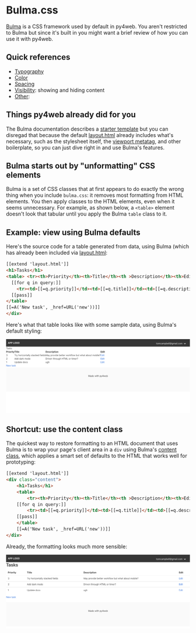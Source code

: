 # Bulma.css

[Bulma](https://bulma.io/) is a CSS framework used by default in py4web. 
You aren't restricted to Bulma but since it's built in you might want
a brief review of how you can use it with py4web.

## Quick references

* [Typography](https://bulma.io/documentation/helpers/typography-helpers/)
* [Color](https://bulma.io/documentation/helpers/color-helpers/)
* [Spacing](https://bulma.io/documentation/helpers/spacing-helpers/)
* [Visibility](https://bulma.io/documentation/helpers/visibility-helpers/): showing and hiding content
* [Other](https://bulma.io/documentation/helpers/other-helpers/): 

## Things py4web already did for you

The Bulma documentation describes a [starter template](https://bulma.io/documentation/overview/start/) but you can disregad that because the default [layout.html](layout-html.md) already includes what's necessary, such as the stylesheet itself, the [viewport metatag](https://developer.mozilla.org/en-US/docs/Mozilla/Mobile/Viewport_meta_tag), and other boilerplate, so you can just dive right in and use Bulma's features.

## Bulma starts out by "unformatting" CSS elements

Bulma is a set of CSS classes that at first appears to do exactly
the wrong thing when you include `bulma.css`: it removes most formatting from
HTML elements. You then apply classes to the HTML elements, even when it seems unnecessary. For example, as shown below, a `<table>` element doesn't look that tabular until you apply the Bulma `table` class to it.

## Example: view using Bulma defaults

Here's the source code for a table generated from data, using Bulma (which has already been included via [layout.html](layout-html.md):

```html
[[extend 'layout.html']]
<h1>Tasks</h1>
<table> <tr><th>Priority</th><th>Title</th><th >Description</th><th>Edit</th></tr>
  [[for q in query:]]
    <tr><td>[[=q.priority]]</td><td>[[=q.title]]</td><td>[[=q.description]]</td><td>[[=A('Edit', _href=URL('edit', q.id))]]</td></tr>
  [[pass]]
</table>
[[=A('New task', _href=URL('new'))]]    
</div>
```
Here's what that table looks like with some sample data, using Bulma's default styling:

![Screen shot of Bulma table with default formatting](assets/img/default-bulma-table.png)

## Shortcut: use the content class

The quickest way to restore formatting to an HTML document that uses Bulma is to wrap your page's client area in a `div` using Bulma's [content class](https://bulma.io/documentation/overview/classes/), which applies a smart set of defaults to the HTML that works well for prototyping:


```html
[[extend 'layout.html']]
<div class="content">
    <h1>Tasks</h1>
    <table>
        <tr><th>Priority</th><th>Title</th><th >Description</th><th>Edit</th></tr>
    [[for q in query:]]
        <tr><td>[[=q.priority]]</td><td>[[=q.title]]</td><td>[[=q.description]]</td><td>[[=A('Edit', _href=URL('edit', q.id))]]</td></tr>
    [[pass]]
    </table>
    [[=A('New task', _href=URL('new'))]]    
</div>
```

Already, the formatting looks much more sensible:

![Screen shot of a Bulma page using the content class](assets/img/bulma-content-tag-example.png)



